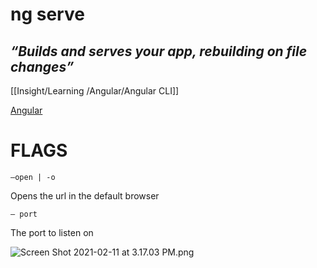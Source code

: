 # ng serve

## *“Builds and serves your app, rebuilding on file changes”*

[[Insight/Learning /Angular/Angular CLI]]

[Angular](https://angular.io/cli/serve)

# FLAGS

`—open | -o`

Opens the url in the default browser

`— port`

The port to listen on

![Screen Shot 2021-02-11 at 3.17.03 PM.png](https://res.craft.do/user/full/35b7910a-02c9-b6ae-7bc0-106a5eab9e46/doc/08A2582C-9927-4F32-AF69-805E658490C8/C2BBC553-14F1-4621-9700-3D755DFE0E30_2)

